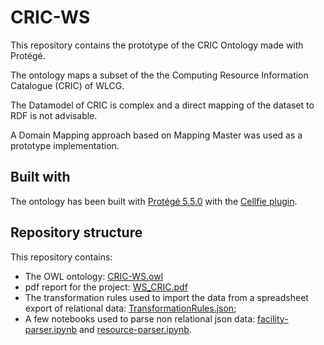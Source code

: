 # CRIC-WS

This repository contains the prototype of the CRIC Ontology made with Protégé.

The ontology maps a subset of the  the Computing Resource Information Catalogue (CRIC) of WLCG.

The Datamodel of CRIC is complex and a direct mapping of the dataset to RDF is not advisable.

A Domain Mapping approach based on Mapping Master was used as a prototype implementation.

## Built with

The ontology has been built with [Protégé 5.5.0](https://github.com/protegeproject/protege) with the [Cellfie plugin](https://github.com/protegeproject/cellfie-plugin).

## Repository structure

This repository contains:
- The OWL ontology: [CRIC-WS.owl](CRIC-WS.owl) 
- pdf report for the project: [WS_CRIC.pdf](WS_CRIC.pdf)
- The transformation rules used to import the data from a spreadsheet export of relational data: [TransformationRules.json](TransformationRules.json);
- A few notebooks used to parse non relational json data: [facility-parser.ipynb](facility-parser.ipynb) and [resource-parser.ipynb](resource-parser.ipynb).


